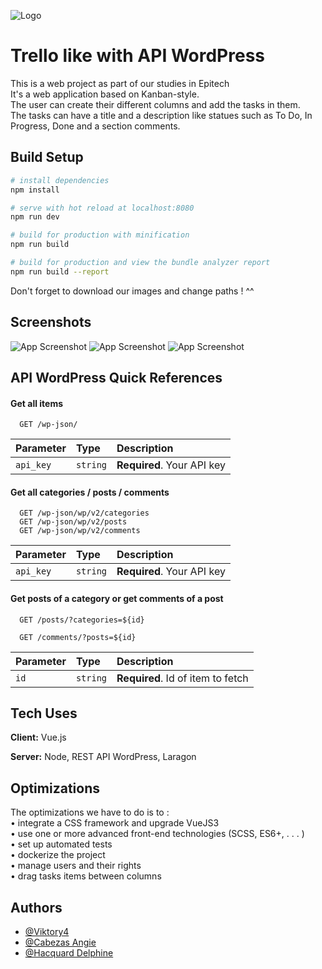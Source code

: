 
![Logo](https://media.discordapp.net/attachments/486666780962717727/1003303462697705572/M.T.png)


# Trello like with API WordPress

This is a web project as part of our studies in Epitech            
It's a web application based on Kanban-style.  
The user can create their different columns and add the tasks in them.  
The tasks can have a title and a description like statues such as To Do, In Progress, Done and a section comments. 




## Build Setup

``` bash
# install dependencies
npm install

# serve with hot reload at localhost:8080
npm run dev

# build for production with minification
npm run build

# build for production and view the bundle analyzer report
npm run build --report
```
Don't forget to download our images and change paths ! ^^
## Screenshots

![App Screenshot](https://media.discordapp.net/attachments/486666780962717727/1003305497799164095/unknown.png?width=1220&height=671)
![App Screenshot](https://media.discordapp.net/attachments/486666780962717727/1003305888481824828/unknown.png?width=1440&height=555)
![App Screenshot](https://media.discordapp.net/attachments/486666780962717727/1003306088793387088/unknown.png?width=1220&height=671)


## API WordPress Quick References

#### Get all items

```http
  GET /wp-json/
```

| Parameter | Type     | Description                |
| :-------- | :------- | :------------------------- |
| `api_key` | `string` | **Required**. Your API key |

#### Get all categories / posts / comments

```http
  GET /wp-json/wp/v2/categories
  GET /wp-json/wp/v2/posts
  GET /wp-json/wp/v2/comments
```

| Parameter | Type     | Description                |
| :-------- | :------- | :------------------------- |
| `api_key` | `string` | **Required**. Your API key |

#### Get posts of a category or get comments of a post

```http
  GET /posts/?categories=${id}

  GET /comments/?posts=${id}
```

| Parameter | Type     | Description                       |
| :-------- | :------- | :-------------------------------- |
| `id`      | `string` | **Required**. Id of item to fetch |


## Tech Uses

**Client:** Vue.js 

**Server:** Node, REST API WordPress, Laragon


## Optimizations

The optimizations we have to do is to :  
• integrate a CSS framework and upgrade VueJS3  
• use one or more advanced front-end technologies (SCSS, ES6+, . . . )  
• set up automated tests  
• dockerize the project  
• manage users and their rights  
• drag tasks items between columns 
## Authors

- [@Viktory4](https://github.com/Viktory4)
- [@Cabezas Angie](https://github.com/angiecabezasepitech)
- [@Hacquard Delphine](https://github.com/Fyfynn)

